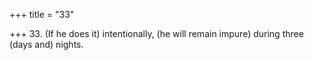 +++
title = "33"

+++
33. (If he does it) intentionally, (he will remain impure) during three (days and) nights.
